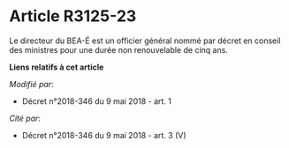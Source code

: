 # Article R3125-23

Le directeur du BEA-É est un officier général nommé par décret en conseil des ministres pour une durée non renouvelable de
cinq ans.

**Liens relatifs à cet article**

_Modifié par_:

  - Décret n°2018-346 du 9 mai 2018 - art. 1

_Cité par_:

  - Décret n°2018-346 du 9 mai 2018 - art. 3 (V)
